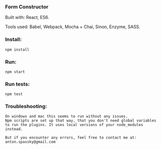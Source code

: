 ### Form Constructor

Built with: React, ES6.

Tools used: Babel, Webpack, Mocha + Chai, Sinon, Enzyme, SASS.

### Install:
```
npm install
```

### Run:
```
npm start
```

### Run tests:
```
npm test
```

### Troubleshooting:

```
On windows and mac this seems to run without any issues.
Npm scripts are set up that way, that you don't need global variables
to run the plugins. It uses local versions of your node_modules instead.

But if you encounter any errors, feel free to contact me at:
anton.spassky@gmail.com
```
